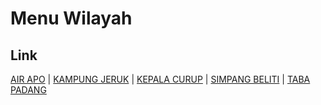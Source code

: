 # Menu Wilayah

## Link

[AIR APO](https://github.com/gigit-pemilu/pemilu-2024-17-bengkulu/tree/main/pileg-dpr/hitung-suara/sub/17-bengkulu/sub/02-rejang-lebong/sub/20-binduriang/sub/2005-air-apo)
 | 
[KAMPUNG JERUK](https://github.com/gigit-pemilu/pemilu-2024-17-bengkulu/tree/main/pileg-dpr/hitung-suara/sub/17-bengkulu/sub/02-rejang-lebong/sub/20-binduriang/sub/2002-kampung-jeruk)
 | 
[KEPALA CURUP](https://github.com/gigit-pemilu/pemilu-2024-17-bengkulu/tree/main/pileg-dpr/hitung-suara/sub/17-bengkulu/sub/02-rejang-lebong/sub/20-binduriang/sub/2001-kepala-curup)
 | 
[SIMPANG BELITI](https://github.com/gigit-pemilu/pemilu-2024-17-bengkulu/tree/main/pileg-dpr/hitung-suara/sub/17-bengkulu/sub/02-rejang-lebong/sub/20-binduriang/sub/2003-simpang-beliti)
 | 
[TABA PADANG](https://github.com/gigit-pemilu/pemilu-2024-17-bengkulu/tree/main/pileg-dpr/hitung-suara/sub/17-bengkulu/sub/02-rejang-lebong/sub/20-binduriang/sub/2004-taba-padang)

